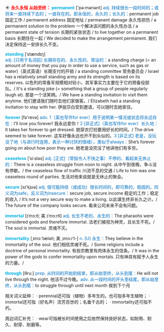 ☀ <font color="red">**永久永恒 从始至终：**</font>
<font color="sky blue">**permanent**</font> ['pə:mənənt] 
<font color="#0070c0">adj. 持续很长一段时间的；或将来一直持续下去的；一直存在的。即永恒的，永久的；长久的：</font>permanent job 固定工作 / permanent address 固定地址 / permanent damage 永久性损伤 / a permanent solution to the problem 一个解决该问题的永久性办法 / a permanent state of tension 长期的紧张状态 / to live together on a permanent basis 长期住在一起 / We decided to make the arrangement permanent. 我们决定保持这一安排长久不变。
          
<font color="sky blue">**standing**</font> [ˈstændɪŋ]  
<font color="#0070c0">adj. [只用于名词前] 长期存在的、永久性的、常设的：</font>a standing charge (= an amount of money that you pay in order to use a service, such as gas or water)（英式英语）长期支付的开销 / a standing committee 常务委员会 / Israel has a relatively small standing army and its strength is based on its reserves. 以色列的常备军规模相对较小，其军事实力主要在于它的预备役部队。/ It's a standing joke (= something that a group of people regularly laugh at). 那是一个活笑柄。/ We have a standing invitation to visit them anytime. 他们邀请我们随时去他们家做客。/ Elizabeth had a standing invitation to stay with her. 伊丽莎白受到邀请，可以随时去她家住。

<font color="sky blue">**forever**</font> [fə'revə] 
<font color="#0070c0">adv. 1（英也写作for ever）用于说明某一情况或状态将永远存在：</font>I’ll love you forever! 我永远爱你！<font color="#0070c0">2 [非正式]（英也写作for ever）长久地：</font>It takes her forever to get dressed. 她穿衣打扮要用好长的时间。/ The drive seemed to take forever. 这车好像永远也开不到头似的。<font color="#0070c0">3 [非正式] 老是，没玩没了地（与进行时连用，表示一种讨厌的情绪），类似于always：</font>She’s forever going on about how poor they are. 她老是没完没了地讲他们有多穷。
 
 <font color="sky blue">**ceaseless**</font> [ˈsi:sləs]
<font color="#0070c0">adj. [正式]（常指令人不快之事）不停的、看起来无休止的：</font>There is a ceaseless struggle from noon to night. 从中午到夜晚，争斗没有停歇。/ the ceaseless flow of traffic 川流不息的交通 / Life to him was one ceaseless round of parties. 生活对他来说就是无休止的聚会。
          
<font color="sky blue">**secure**</font> [sɪ'kjʊə] 
<font color="#0070c0">adj. 很可能持续（或成功）很长时间的，即可靠的，稳固的。同义词为safe，反义词为insecure：</font>secure job, secure income 稳定的工作；稳定的收入 / It’s not a very secure way to make a living. 以此谋生终非长久之计。/ The future of the company looks secure. 看来公司未来不会有问题。
           
<font color="sky blue">**immortal**</font> [ɪˈmɔ:tl; 美 ɪˈmɔ:rtl]
<font color="#0070c0">adj. 长生不老的、永生的：</font>The pharaohs were considered gods and therefore immortal. 法老们被视为神灵，且长生不死。/ The soul is immortal. 灵魂不灭。
           
<font color="sky blue">**immortality**</font> [ˌɪmɔ:ˈtæləti; 美 ˌɪmɔ:rˈt-]
<font color="#0070c0">n. [U] 永生：</font>They believe in the immortality of the soul. 他们相信灵魂不死。/ Some religions include a doctrine of personal immortality. 有些宗教里有肉体永生的信条。/ It was in the power of the gods to confer immortality upon mortals. 只有神具有赋予人永生的力量。/

<font color="sky blue">**through**</font> [θru:] 
<font color="#0070c0">prep. 从时间的开始到结束，即从始至终，从头到尾：</font>He will not live through the night. 他活不过今晚。<font color="#0070c0">adv. 从一段时间的开头至结尾，即从始至终，从头到尾：</font>to struggle through until next month 挨到下个月

相关词义延伸：
· perennial还可指（植物）多年生的。也可指多年生植物；
· immortal还可指（好名声）流芳百世的；名垂千古的；
· immortality还可指不朽。

周边词汇补充：
· wear可指被长时间使用之后依然保持良好状态，如耐用、耐久、耐穿、耐磨等。



